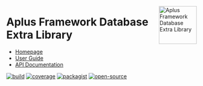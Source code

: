<a href="https://gitlab.com/aplus-framework/libraries/database-extra"><img src="https://gitlab.com/aplus-framework/libraries/database-extra/-/raw/master/guide/image.png" alt="Aplus Framework Database Extra Library" align="right" width="100"></a>

# Aplus Framework Database Extra Library

- [Homepage](https://aplus-framework.com/packages/database-extra)
- [User Guide](https://docs.aplus-framework.com/guides/libraries/database-extra/index.html)
- [API Documentation](https://docs.aplus-framework.com/packages/database-extra.html)

[![build](https://gitlab.com/aplus-framework/libraries/database-extra/badges/master/pipeline.svg)](https://gitlab.com/aplus-framework/libraries/database-extra/-/pipelines?scope=branches)
[![coverage](https://gitlab.com/aplus-framework/libraries/database-extra/badges/master/coverage.svg?job=test:php)](https://aplus-framework.gitlab.io/libraries/database-extra/coverage/)
[![packagist](https://img.shields.io/packagist/v/aplus/database-extra)](https://packagist.org/packages/aplus/database-extra)
[![open-source](https://img.shields.io/badge/open--source-sponsor-magenta)](https://aplus-framework.com/sponsor)
